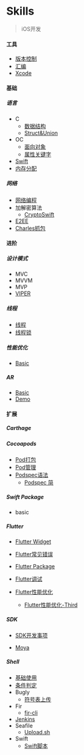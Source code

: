# Skills

> iOS开发



#### 工具

- [版本控制](https://github.com/ghostcrying/ThenNotes/blob/main/工具/版本控制.md)
- [汇编](https://github.com/ghostcrying/ThenNotes/blob/main/工具/汇编.md)
- [Xcode](https://github.com/ghostcrying/ThenNotes/blob/main/进阶/设计模式/VIPER.md)



#### 基础

##### 语言

- C
  - [数据结构](https://github.com/ghostcrying/Skills/blob/main/基础/Language/C/数据结构.md)
  - [Struct&Union](https://github.com/ghostcrying/ThenNotes/blob/main/基础/Language/C/Struct%26Union.md)
- OC
  - [面向对象](https://github.com/ghostcrying/ThenNotes/blob/main/基础/Language/Objective-C/面向对象.md)
  - [属性关键字](https://github.com/ghostcrying/ThenNotes/blob/main/基础/Language/Objective-C/属性关键字.md)
- [Swift](https://github.com/ghostcrying/ThenNotes/blob/main/基础/Language/Swift/基础.md)
- [内存分配](https://github.com/ghostcrying/ThenNotes/blob/main/基础/Language/内存分配.md)

##### 网络

- [网络编程](https://github.com/ghostcrying/ThenNotes/blob/main/基础/Net/网络编程.md)
- 加解密算法
  - [CryptoSwift](https://github.com/ghostcrying/ThenNotes/tree/main/基础/Net/CryptoSwift)
- [E2EE](https://github.com/ghostcrying/ThenNotes/blob/main/基础/Net/端对端加密(E2EE).md)
- [Charles抓包](https://github.com/ghostcrying/ThenNotes/blob/main/基础/Net/Charles.md)


#### 进阶

##### 设计模式

- MVC
- MVVM
- MVP
- [VIPER](https://github.com/ghostcrying/ThenNotes/blob/main/进阶/设计模式/VIPER.md)

##### 线程

- [线程](https://github.com/ghostcrying/ThenNotes/blob/main/进阶/线程/线程.md)
- [线程锁](https://github.com/ghostcrying/ThenNotes/blob/main/进阶/线程/线程锁.md)

##### 性能优化

- [Basic](https://github.com/ghostcrying/ThenNotes/blob/main/进阶/性能优化/性能优化.md)

##### AR

- [Basic](https://github.com/ghostcrying/ThenNotes/blob/main/进阶/AR/AR.md)
- [Demo](https://github.com/ghostcrying/ThenNotes/blob/main/进阶/AR/joyarkitshow.zip)



#### 扩展

##### Carthage

##### Cocoapods

- [Pod打包](https://github.com/ghostcrying/ThenNotes/blob/main/扩展/Cocoapods/Pod打包.md)
- [Pod管理](https://github.com/ghostcrying/ThenNotes/blob/main/扩展/Cocoapods/Pod管理.md)
- [Podspec语法](https://github.com/ghostcrying/ThenNotes/blob/main/扩展/Cocoapods/Podspec语法.md)
  - [Podspec 简](https://github.com/ghostcrying/ThenNotes/blob/main/扩展/Cocoapods/Podspec%20简.md)

##### Swift Package

- basic

##### Flutter

- [Flutter Widget](https://github.com/ghostcrying/ThenNotes/blob/main/扩展/Flutter/Flutter%20Widget.md)
- [Flutter常见错误](https://github.com/ghostcrying/ThenNotes/blob/main/扩展/Flutter/Flutter常见错误.md)

- [Flutter Package](https://github.com/ghostcrying/ThenNotes/blob/main/扩展/Flutter/Flutter%20Package.md)
- [Flutter调试](https://github.com/ghostcrying/ThenNotes/blob/main/扩展/Flutter/Flutter调试.md)
- [Flutter性能优化](https://github.com/ghostcrying/ThenNotes/blob/main/扩展/Flutter/Flutter性能优化.md)
  - [Flutter性能优化-Third](https://github.com/ghostcrying/ThenNotes/blob/main/扩展/Flutter/Flutter性能优化-Third.md)

##### SDK

- [SDK开发事项](https://github.com/ghostcrying/ThenNotes/blob/main/扩展/SDK/SDK开发事项.md)

- [Moya](https://github.com/ghostcrying/ThenNotes/blob/main/扩展/SDK/Moya/Moya.md)

##### Shell

- [基础使用](https://github.com/ghostcrying/ThenNotes/blob/main/扩展/Shell/基础使用.md)
- [条件判定](https://github.com/ghostcrying/ThenNotes/blob/main/扩展/Shell/条件判定.md)
- Bugly
  - [符号表上传](https://github.com/ghostcrying/ThenNotes/blob/main/扩展/Shell/Bugly/dysm符号表上传.md)
- Fir
  - [fir-cli](https://github.com/ghostcrying/ThenNotes/blob/main/扩展/Shell/Fir/Fir记录.md)
- [Jenkins](https://github.com/ghostcrying/ThenNotes/blob/main/扩展/Shell/Jenkins/Jenkins-Flutter.md)
- Seafile
  - [Upload.sh](https://github.com/ghostcrying/ThenNotes/blob/main/扩展/Shell/Seafile/seafile-upload.sh)
- Swift
  - [Swift脚本](https://github.com/ghostcrying/ThenNotes/blob/main/扩展/Shell/Swift/Swift脚本.md)
